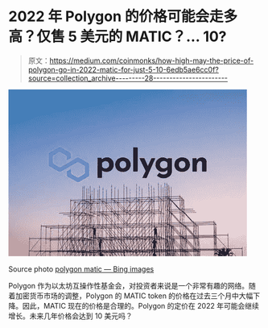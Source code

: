# 2022 年 Polygon 的价格可能会走多高？仅售 5 美元的 MATIC？… 10?

> 原文：<https://medium.com/coinmonks/how-high-may-the-price-of-polygon-go-in-2022-matic-for-just-5-10-6edb5ae6cc0f?source=collection_archive---------28----------------------->

![](img/bbbfb3da5105190075a09caa5f919478.png)

Source photo [polygon matic — Bing images](https://www.bing.com/images/search?view=detailV2&ccid=ykywYifk&id=57038B7A7B0AA059F0712ED99C302082B76924C3&thid=OIP.ykywYifkV1Z7O4DP20h6VQHaFL&mediaurl=https%3a%2f%2fmorningtick.com%2fwp-content%2fuploads%2f2021%2f04%2fPolygon-Matic-price-analysis.jpg&cdnurl=https%3a%2f%2fth.bing.com%2fth%2fid%2fR.ca4cb06227e457567b3b80cfdb487a55%3frik%3dwyRpt4IgMJzZLg%26pid%3dImgRaw%26r%3d0&exph=1050&expw=1500&q=polygon+matic&simid=608014202271326268&FORM=IRPRST&ck=249BA9E0D4A5F362F2F3DDEE48074096&selectedIndex=14&ajaxhist=0&ajaxserp=0)

Polygon 作为以太坊互操作性基金会，对投资者来说是一个非常有趣的网络。随着加密货币市场的调整，Polygon 的 MATIC token 的价格在过去三个月中大幅下降。因此，MATIC 现在的价格是合理的。Polygon 的定价在 2022 年可能会继续增长。未来几年价格会达到 10 美元吗？